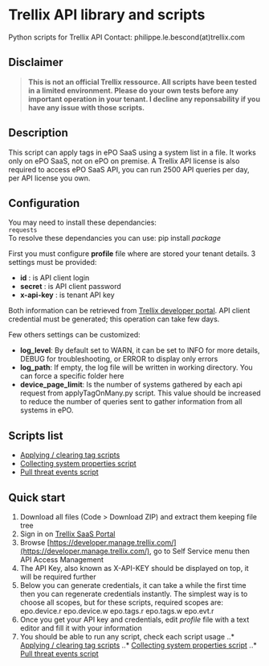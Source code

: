 # Trellix API library and scripts

Python scripts for Trellix API 
Contact: philippe.le.bescond(at)trellix.com

## Disclaimer

>**This is not an official Trellix ressource. All scripts have been tested in a limited environment. Please do your own tests before any important operation in your tenant. I decline any reponsability if you have any issue with those scripts.**

## Description

This script can apply tags in ePO SaaS using a system list in a file. It works only on ePO SaaS, not on ePO on premise. A Trellix API license is also required to access ePO SaaS API, you can run 2500 API queries per day, per API license you own.

## Configuration

You may need to install these dependancies:  
```requests```  
To resolve these dependancies you can use: pip install *package*

First you must configure **profile** file where are stored your tenant details. 3 settings must be provided:
* **id** : is API client login
* **secret** : is API client password
* **x-api-key** : is tenant API key

Both information can be retrieved from [Trellix developer portal](https://developer.manage.trellix.com/mvision/selfservice/access_manag).
API client credential must be generated; this operation can take few days.

Few others settings can be customized:
* **log_level**: By default set to WARN, it can be set to INFO for more details, DEBUG for troubleshooting, or ERROR to display only errors
* **log_path**: If empty, the log file will be written in working directory. You can force a specific folder here
* **device_page_limit**: Is the number of systems gathered by each api request from applyTagOnMany.py script. This value should be increased to reduce the number of queries sent to gather information from all systems in ePO.

## Scripts list

* [Applying / clearing tag scripts](applyTag)
* [Collecting system properties script](systemProperties)
* [Pull threat events script](pullEvents)

## Quick start

1. Download all files (Code > Download ZIP) and extract them keeping file tree
2. Sign in on [Trellix SaaS Portal](https://auth.ui.trellix.com)
3. Browse [https://developer.manage.trellix.com/](https://developer.manage.trellix.com/), go to Self Service menu then API Access Management
4. The API Key, also known as X-API-KEY should be displayed on top, it will be required further
5. Below you can generate credentials, it can take a while the first time then you can regenerate credentials instantly. The simplest way is to choose all scopes, but for these scripts, required scopes are: epo.device.r epo.device.w epo.tags.r epo.tags.w epo.evt.r
6. Once you get your API key and credentials, edit *profile* file with a text editor and fill it with your information
7. You should be able to run any script, check each script usage
..* [Applying / clearing tag scripts](applyTag)
..* [Collecting system properties script](systemProperties)
..* [Pull threat events script](pullEvents)
